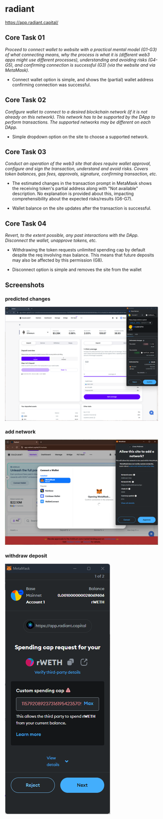 # radiant
https://app.radiant.capital/

## Core Task 01

*Proceed to connect wallet to website with a practical mental model (G1-G3) of what connecting means, why the process is what it is (different web3 apps might use different processes), understanding and avoiding risks (G4-G5), and confirming connection is successful (G3) (via the website and via MetaMask).*

- Connect wallet option is simple, and shows the (partial) wallet address confirming connection was successful.

## Core Task 02

*Configure wallet to connect to a desired blockchain network (if it is not already on this network). This network has to be supported by the DApp to perform transactions. The supported networks may be different on each DApp.* 

- Simple dropdown option on the site to choose a supported network.

## Core Task 03

*Conduct an operation of the web3 site that does require wallet approval, configure and sign the transaction, understand and avoid risks. Covers token balances, gas fees, approvals, signature, confirming transaction, etc.*

- The estimated changes in the transaction prompt in MetaMask shows the receiving token's partial address along with "Not available" description. No explanation is provided about this, impacting comprehensibility about the expected risks/results (G6-G7). 

- Wallet balance on the site updates after the transaction is successful.


## Core Task 04

*Revert, to the extent possible, any past interactions with the DApp. Disconnect the wallet, unapprove tokens, etc.* 

- Withdrawing the token requests unlimited spending cap by default despite the req involving max balance. This means that future deposits may also be affected by this permission (G8).

- Disconnect option is simple and removes the site from the wallet


## Screenshots
### predicted changes
![trx prompt](image-32.png)

### add network
![alt text](image-165.png)

### withdraw deposit
![spending cap req](image-33.png)
